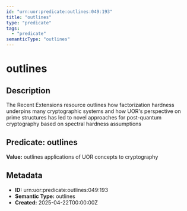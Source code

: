 ```yaml
---
id: "urn:uor:predicate:outlines:049:193"
title: "outlines"
type: "predicate"
tags:
  - "predicate"
semanticType: "outlines"
---
```


# outlines

## Description

The Recent Extensions resource outlines how factorization hardness underpins many cryptographic systems and how UOR's perspective on prime structures has led to novel approaches for post-quantum cryptography based on spectral hardness assumptions

## Predicate: outlines

**Value:** outlines applications of UOR concepts to cryptography

## Metadata

- **ID:** urn:uor:predicate:outlines:049:193
- **Semantic Type:** outlines
- **Created:** 2025-04-22T00:00:00Z
